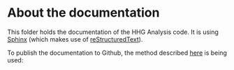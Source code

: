 # About the documentation

This folder holds the documentation of the HHG Analysis code.
It is using [Sphinx][] (which makes use of [reStructuredText][]).

To publish the documentation to Github, the method described
[here](https://gist.github.com/791759b) is being used:



[Sphinx]: http://sphinx.pocoo.org/
[reStructuredText]: http://docutils.sourceforge.net/rst.html
